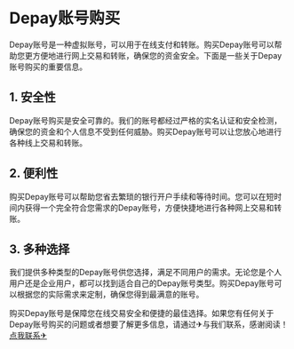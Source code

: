 # Depay账号购买

Depay账号是一种虚拟账号，可以用于在线支付和转账。购买Depay账号可以帮助您更方便地进行网上交易和转账，确保您的资金安全。下面是一些关于Depay账号购买的重要信息。

## 1. 安全性

Depay账号购买是安全可靠的。我们的账号都经过严格的实名认证和安全检测，确保您的资金和个人信息不受到任何威胁。购买Depay账号可以让您放心地进行各种线上交易和转账。

## 2. 便利性

购买Depay账号可以帮助您省去繁琐的银行开户手续和等待时间。您可以在短时间内获得一个完全符合您需求的Depay账号，方便快捷地进行各种网上交易和转账。

## 3. 多种选择

我们提供多种类型的Depay账号供您选择，满足不同用户的需求。无论您是个人用户还是企业用户，都可以找到适合自己的Depay账号类型。购买Depay账号可以根据您的实际需求来定制，确保您得到最满意的账号。

购买Depay账号是保障您在线交易安全和便捷的最佳选择。如果您有任何关于Depay账号购买的问题或者想要了解更多信息，请通过✈与我们联系，感谢阅读！[点我联系✈](https://www.G208.com)